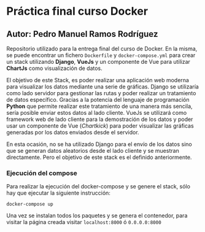 # Práctica final curso Docker

## Autor: Pedro Manuel Ramos Rodríguez

Repositorio utilizado para la entrega final del curso de Docker. En la misma, se puede encontrar un fichero `Dockerfile` y `docker-compose.yml` para crear un stack utilizando **Django**, **VueJs** y un componente de Vue para utilizar **ChartJs** como visualización de datos.

El objetivo de este Stack, es poder realizar una aplicación web moderna para visualizar los datos mediante una serie de gráficas. Django se utilizaría como lado servidor para gestionar las rutas y poder realizar un tratamiento de datos específico. Gracias a la potencia del lenguaje de programación **Python** que permite realizar este tratamiento de una manera más sencila, sería posible enviar estos datos al lado cliente. VueJs se utilizará como framework web de lado cliente para la demostración de los datos y poder usar un componente de Vue (*Chartkick*) para poder visualizar las gráficas generadas por los datos enviados desde el servidor.

En esta ocasión, no se ha utilizado Django para el envío de los datos sino que se generan datos aleatorios desde el lado cliente y se muestran directamente. Pero el objetivo de este stack es el definido anteriormente.


### Ejecución del compose

Para realizar la ejecución del docker-compose y se genere el stack, sólo hay que ejecutar la siguiente instrucción:

```shell
docker-compose up
```

Una vez se instalan todos los paquetes y se genera el contenedor, para visitar la página creada visitar `localhost:8000` ó `0.0.0.0:8000`
